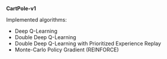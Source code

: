 **CartPole-v1**

Implemented algorithms:
* Deep Q-Learning
* Double Deep Q-Learning
* Double Deep Q-Learning with Prioritized Experience Replay
* Monte-Carlo Policy Gradient (REINFORCE)
